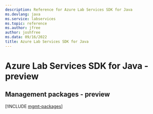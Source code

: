 ```yaml
---
description: Reference for Azure Lab Services SDK for Java
ms.devlang: java
ms.service: labservices
ms.topic: reference
ms.author: jfree
author: joshfree
ms.data: 09/16/2022
title: Azure Lab Services SDK for Java
---
```

# Azure Lab Services SDK for Java - preview

## Management packages - preview
[!INCLUDE [mgmt-packages](lab-services-mgmt-index.md)]